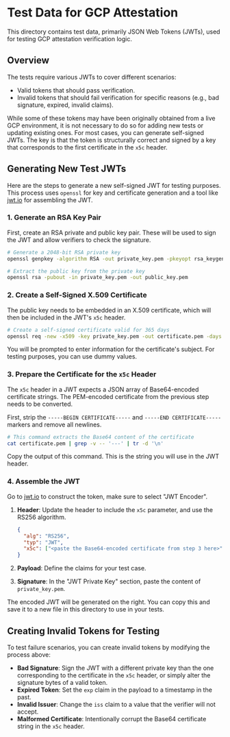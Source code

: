 # Test Data for GCP Attestation

This directory contains test data, primarily JSON Web Tokens (JWTs), used for
testing GCP attestation verification logic.

## Overview

The tests require various JWTs to cover different scenarios:

- Valid tokens that should pass verification.
- Invalid tokens that should fail verification for specific reasons (e.g., bad
  signature, expired, invalid claims).

While some of these tokens may have been originally obtained from a live GCP
environment, it is not necessary to do so for adding new tests or updating
existing ones. For most cases, you can generate self-signed JWTs. The key is
that the token is structurally correct and signed by a key that corresponds to
the first certificate in the `x5c` header.

## Generating New Test JWTs

Here are the steps to generate a new self-signed JWT for testing purposes. This
process uses `openssl` for key and certificate generation and a tool like
[jwt.io](https://jwt.io) for assembling the JWT.

### 1. Generate an RSA Key Pair

First, create an RSA private and public key pair. These will be used to sign the
JWT and allow verifiers to check the signature.

```bash
# Generate a 2048-bit RSA private key
openssl genpkey -algorithm RSA -out private_key.pem -pkeyopt rsa_keygen_bits:2048

# Extract the public key from the private key
openssl rsa -pubout -in private_key.pem -out public_key.pem
```

### 2. Create a Self-Signed X.509 Certificate

The public key needs to be embedded in an X.509 certificate, which will then be
included in the JWT's `x5c` header.

```bash
# Create a self-signed certificate valid for 365 days
openssl req -new -x509 -key private_key.pem -out certificate.pem -days 365
```

You will be prompted to enter information for the certificate's subject. For
testing purposes, you can use dummy values.

### 3. Prepare the Certificate for the `x5c` Header

The `x5c` header in a JWT expects a JSON array of Base64-encoded certificate
strings. The PEM-encoded certificate from the previous step needs to be
converted.

First, strip the `-----BEGIN CERTIFICATE-----` and `-----END CERTIFICATE-----`
markers and remove all newlines.

```bash
# This command extracts the Base64 content of the certificate
cat certificate.pem | grep -v -- '---' | tr -d '\n'
```

Copy the output of this command. This is the string you will use in the JWT
header.

### 4. Assemble the JWT

Go to [jwt.io](https://jwt.io) to construct the token, make sure to select "JWT
Encoder".

1. **Header**: Update the header to include the `x5c` parameter, and use the
   RS256 algorithm.

   ```json
   {
     "alg": "RS256",
     "typ": "JWT",
     "x5c": ["<paste the Base64-encoded certificate from step 3 here>"]
   }
   ```

2. **Payload**: Define the claims for your test case.

3. **Signature**: In the "JWT Private Key" section, paste the content of
   `private_key.pem`.

The encoded JWT will be generated on the right. You can copy this and save it to
a new file in this directory to use in your tests.

## Creating Invalid Tokens for Testing

To test failure scenarios, you can create invalid tokens by modifying the
process above:

- **Bad Signature**: Sign the JWT with a different private key than the one
  corresponding to the certificate in the `x5c` header, or simply alter the
  signature bytes of a valid token.
- **Expired Token**: Set the `exp` claim in the payload to a timestamp in the
  past.
- **Invalid Issuer**: Change the `iss` claim to a value that the verifier will
  not accept.
- **Malformed Certificate**: Intentionally corrupt the Base64 certificate string
  in the `x5c` header.
